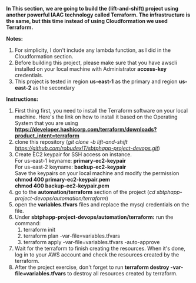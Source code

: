 **In This section,  we are going to build the (lift-and-shift) project using another powerful IAAC technology called Terraform.
The infrastructure is the same, but this time instead of using Cloudformation we used Terraform.**

**Notes: <br />**
  1. For simplicity, I don't include any lambda function, as I did in the Cloudformation section.
  2. Before building this project, please make sure that you have awscli installed on your local machine with Administrator **access-key** credentials.
  3. This project  is tested in region **us-east-1** as the primary and region **us-east-2** as the secondary

**Instructions:** <br />
  1. First thing first, you  need to install the Terraform software on your local machine. Here's the link on how to install it based on the Operating System that you are using **https://developer.hashicorp.com/terraform/downloads?product_intent=terraform**
  2. clone this repository (_git clone -b  lift-and-shift https://github.com/robudexIT/sbtphapp-project-devops.git_)
  3. Create EC2 keypair for SSH access on instance. <br />For us-east-1 keyname: **primary-ec2-keypair** <br /> For us-east-2 keyname: **backup-ec2-keypair** <br /> Save the keypairs on your local machine and modify the permission <br /> **chmod 400 primary-ec2-keypair.pem** <br /> **chmod 400 backup-ec2-keypair.pem**
  4. go to the **automation/terraform** section of the project (_cd sbtphapp-project-devops/automation/terraform_)
  5. open the **variables.tfvars** files and replace the mysql credentials on the file.
  6. Under **sbtphapp-project-devops/automation/terraform:** run the command: <br />
     1. terraform init <br />
     2. terraform plan -var-file=variables.tfvars  <br />
     3. terraform apply -var-file=variables.tfvars  -auto-approve <br />
  7. Wait for the terraform to finish creating the resources. When it's done, log in to your AWS account and check the resources created by the terraform.
  8. After the project exercise, don't forget to run  **terraform destroy -var-file=variables.tfvars** to destroy all resources created by terraform. 
